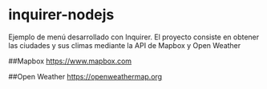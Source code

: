 # inquirer-nodejs
Ejemplo de menú desarrollado con Inquirer. El proyecto consiste en obtener las ciudades y sus climas mediante la API de Mapbox y Open Weather

##Mapbox
https://www.mapbox.com

##Open Weather
https://openweathermap.org
